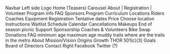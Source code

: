 Navbar
    Left side
        Logo
        Home (Teasers)
            Carousel
            About | Registration | Volunteer
            Program info
            FAQ
            Sponsors
        Program 
            Curriculum
            Locations
            Riders
            Coaches
            Equipment 
        Registration
            Tentative dates
            Price
            Choose location
            Instructions
            Waitlist
        Schedule
            Calendar
            Cancellations
            Makeups
            End of season picnic
        Support
            Sponsorship
            Coaches & Volunteers
            Bike Swap
            Donations
        FAQ
            minimum age
            maximum age
            muddy trails
            where are the trails in the metro
        About
            Mission/Vision
            Origins
            Growth
            THOR 501(c)(3)
            Goals
            Board of Directors
            Contact
    Right
        Facebook
        Twitter (?)
